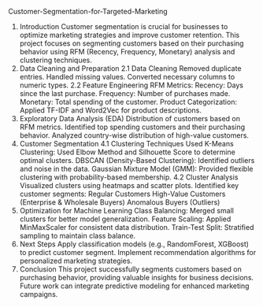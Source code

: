 Customer-Segmentation-for-Targeted-Marketing
1. Introduction
Customer segmentation is crucial for businesses to optimize marketing strategies and improve customer retention. This project focuses on segmenting customers based on their purchasing behavior using RFM (Recency, Frequency, Monetary) analysis and clustering techniques.
2. Data Cleaning and Preparation
2.1 Data Cleaning
Removed duplicate entries.
Handled missing values.
Converted necessary columns to numeric types.
2.2 Feature Engineering
RFM Metrics:
Recency: Days since the last purchase.
Frequency: Number of purchases made.
Monetary: Total spending of the customer.
Product Categorization:
Applied TF-IDF and Word2Vec for product descriptions.
3. Exploratory Data Analysis (EDA)
Distribution of customers based on RFM metrics.
Identified top spending customers and their purchasing behavior.
Analyzed country-wise distribution of high-value customers.
4. Customer Segmentation
4.1 Clustering Techniques Used
K-Means Clustering:
Used Elbow Method and Silhouette Score to determine optimal clusters.
DBSCAN (Density-Based Clustering):
Identified outliers and noise in the data.
Gaussian Mixture Model (GMM):
Provided flexible clustering with probability-based membership.
4.2 Cluster Analysis
Visualized clusters using heatmaps and scatter plots.
Identified key customer segments:
Regular Customers
High-Value Customers (Enterprise & Wholesale Buyers)
Anomalous Buyers (Outliers)
5. Optimization for Machine Learning
Class Balancing: Merged small clusters for better model generalization.
Feature Scaling: Applied MinMaxScaler for consistent data distribution.
Train-Test Split: Stratified sampling to maintain class balance.
6. Next Steps
Apply classification models (e.g., RandomForest, XGBoost) to predict customer segment.
Implement recommendation algorithms for personalized marketing strategies.
7. Conclusion
This project successfully segments customers based on purchasing behavior, providing valuable insights for business decisions. Future work can integrate predictive modeling for enhanced marketing campaigns.
